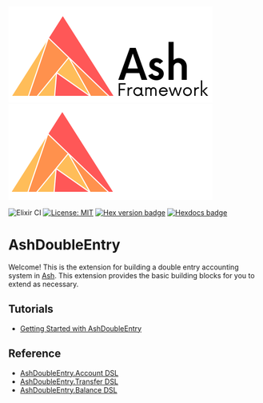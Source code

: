 ![Logo](https://github.com/ash-project/ash/blob/main/logos/cropped-for-header-black-text.png?raw=true#gh-light-mode-only)
![Logo](https://github.com/ash-project/ash/blob/main/logos/cropped-for-header-white-text.png?raw=true#gh-dark-mode-only)

![Elixir CI](https://github.com/ash-project/ash_double_entry/workflows/CI/badge.svg)
[![License: MIT](https://img.shields.io/badge/License-MIT-yellow.svg)](https://opensource.org/licenses/MIT)
[![Hex version badge](https://img.shields.io/hexpm/v/ash_double_entry.svg)](https://hex.pm/packages/ash_double_entry)
[![Hexdocs badge](https://img.shields.io/badge/docs-hexdocs-purple)](https://hexdocs.pm/ash_double_entry)

# AshDoubleEntry

Welcome! This is the extension for building a double entry accounting system in [Ash](https://hexdocs.pm/ash). This extension provides the basic building blocks for you to extend as necessary.

## Tutorials

- [Getting Started with AshDoubleEntry](documentation/tutorials/getting-started-with-ash-double-entry.md)

## Reference

- [AshDoubleEntry.Account DSL](documentation/dsls/DSL-AshDoubleEntry.Account.md)
- [AshDoubleEntry.Transfer DSL](documentation/dsls/DSL-AshDoubleEntry.Transfer.md)
- [AshDoubleEntry.Balance DSL](documentation/dsls/DSL-AshDoubleEntry.Balance.md)
